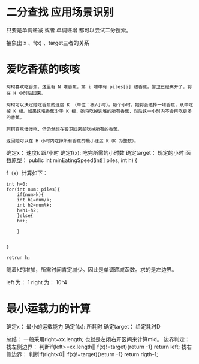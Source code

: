 # 二分查找 应用场景识别

只要是单调递减 或者 单调递增 都可以尝试二分搜索。

抽象出 x 、f(x) 、target三者的关系

# 爱吃香蕉的咳咳

```
珂珂喜欢吃香蕉。这里有 N 堆香蕉，第 i 堆中有 piles[i] 根香蕉。警卫已经离开了，将在 H 小时后回来。

珂珂可以决定她吃香蕉的速度 K （单位：根/小时）。每个小时，她将会选择一堆香蕉，从中吃掉 K 根。如果这堆香蕉少于 K 根，她将吃掉这堆的所有香蕉，然后这一小时内不会再吃更多的香蕉。  

珂珂喜欢慢慢吃，但仍然想在警卫回来前吃掉所有的香蕉。

返回她可以在 H 小时内吃掉所有香蕉的最小速度 K（K 为整数）。

```

确定x： 速度k 跟/小时 确定f(x): 吃完所需的小时数 确定target： 规定的小时 函数原型： public int minEatingSpeed(int[] piles, int h) {

f（x）计算如下：

```
int h=0;
for(int num: piles){
    if(num>k){
    int h1=num/k;
    int h2=num%k;
    h+h1+h2;
    }else{
    h++;
   
    }
    

}

retrun h;
```

随着k的增加，所需时间肯定减少。因此是单调递减函数。求的是左边界。

left 为： 1 right 为： 10^4

# 最小运载力的计算

确定x： 最小的运载能力 确定f(x): 所耗时 确定target： 给定耗时D

总结： 一般采用right=xx.length; 也就是左闭右开区间来计算mid。 边界判定： 找左侧边界： 判断if(left>=xx.length|| f(x)!=target){return
-1} return left; 找右侧边界： 判断if(right<0|| f(x)!=target){return -1} return rigth-1;






















